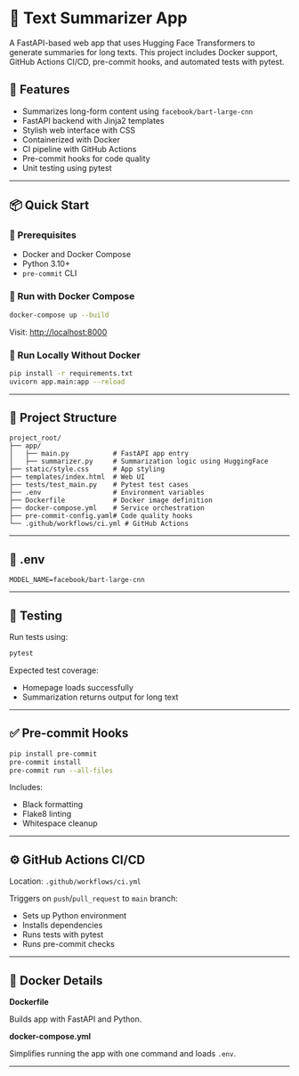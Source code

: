 
# 📝 Text Summarizer App

A FastAPI-based web app that uses Hugging Face Transformers to generate summaries for long texts. This project includes Docker support, GitHub Actions CI/CD, pre-commit hooks, and automated tests with pytest.

## 🚀 Features

- Summarizes long-form content using `facebook/bart-large-cnn`
- FastAPI backend with Jinja2 templates
- Stylish web interface with CSS
- Containerized with Docker
- CI pipeline with GitHub Actions
- Pre-commit hooks for code quality
- Unit testing using pytest

---

## 📦 Quick Start

### 🔧 Prerequisites

- Docker and Docker Compose
- Python 3.10+
- `pre-commit` CLI

### 🐳 Run with Docker Compose

```bash
docker-compose up --build
````

Visit: [http://localhost:8000](http://localhost:8000)

### 🧪 Run Locally Without Docker

```bash
pip install -r requirements.txt
uvicorn app.main:app --reload
```

---

## 🧬 Project Structure

```
project_root/
├── app/
│   ├── main.py           # FastAPI app entry
│   ├── summarizer.py     # Summarization logic using HuggingFace
├── static/style.css      # App styling
├── templates/index.html  # Web UI
├── tests/test_main.py    # Pytest test cases
├── .env                  # Environment variables
├── Dockerfile            # Docker image definition
├── docker-compose.yml    # Service orchestration
├── pre-commit-config.yaml# Code quality hooks
└── .github/workflows/ci.yml # GitHub Actions
```

---

## 🔑 .env

```env
MODEL_NAME=facebook/bart-large-cnn
```

---

## 🧪 Testing

Run tests using:

```bash
pytest
```

Expected test coverage:

* Homepage loads successfully
* Summarization returns output for long text

---

## ✅ Pre-commit Hooks

```bash
pip install pre-commit
pre-commit install
pre-commit run --all-files
```

Includes:

* Black formatting
* Flake8 linting
* Whitespace cleanup

---

## ⚙️ GitHub Actions CI/CD

Location: `.github/workflows/ci.yml`

Triggers on `push`/`pull_request` to `main` branch:

* Sets up Python environment
* Installs dependencies
* Runs tests with pytest
* Runs pre-commit checks

---

## 🐳 Docker Details

**Dockerfile**

Builds app with FastAPI and Python.

**docker-compose.yml**

Simplifies running the app with one command and loads `.env`.

---

